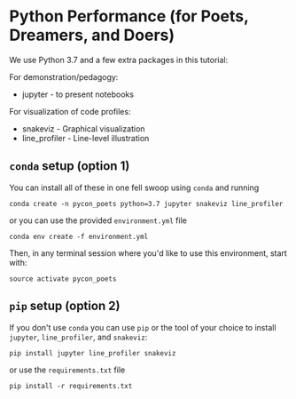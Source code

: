 # Python Performance (for Poets, Dreamers, and Doers)

We use Python 3.7 and a few extra packages in this tutorial:

For demonstration/pedagogy:
* jupyter - to present notebooks

For visualization of code profiles:
* snakeviz - Graphical visualization 
* line_profiler - Line-level illustration

## `conda` setup (option 1)
You can install all of these in one fell swoop using `conda` and running

```console
conda create -n pycon_poets python=3.7 jupyter snakeviz line_profiler
```

or you can use the provided `environment.yml` file

```console
conda env create -f environment.yml
```

Then, in any terminal session where you'd like to use this environment, start with:

```
source activate pycon_poets
``` 

## `pip` setup (option 2)

If you don't use `conda` you can use `pip` or the tool of your choice to install `jupyter`, `line_profiler`, and `snakeviz`:

```console
pip install jupyter line_profiler snakeviz
```

or use the `requirements.txt` file

```console
pip install -r requirements.txt
```

